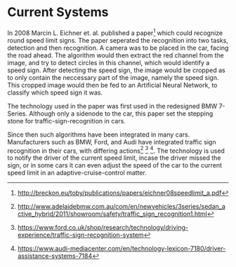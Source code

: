 # Current Systems

In 2008 Marcin L. Eichner et. al. published a paper[^eichner08] which could recognize round speed limit signs. The paper seperated the recognition into two tasks, detection and then recognition. A camera was to be placed in the car, facing the road ahead. The algorithm would then extract the red channel from the image, and try to detect circles in this channel, which would identify a speed sign. After detecting the speed sign, the image would be cropped as to only contain the neccessary part of the image, namely the speed sign. This cropped image would then be fed to an Artificial Neural Network, to classify which speed sign it was.

The technology used in the paper was first used in the redesigned BMW 7-Series. Although only a sidenode to the car, this paper set the stepping stone for traffic-sign-recognition in cars. 

Since then such algorithms have been integrated in many cars. Manufacturers such as BMW, Ford, and Audi have integrated traffic sign recognition in their cars, with differing actions[^bmwRec] [^fordRec] [^audiRec]. The technology is used to notify the driver of the current speed limit, incase the driver missed the sign, or in some cars it can even adjust the speed of the car to the current speed limit in an adaptive-cruise-control matter.

[^eichner08]: http://breckon.eu/toby/publications/papers/eichner08speedlimit_a.pdf

[^fordRec]: https://www.ford.co.uk/shop/research/technology/driving-experience/traffic-sign-recognition-system

[^audiRec]: https://www.audi-mediacenter.com/en/technology-lexicon-7180/driver-assistance-systems-7184

[^bmwRec]: http://www.adelaidebmw.com.au/com/en/newvehicles/3series/sedan_active_hybrid/2011/showroom/safety/traffic_sign_recognition1.html
